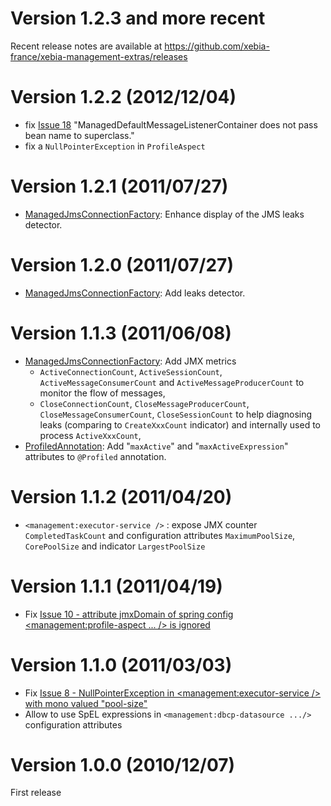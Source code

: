 # Version 1.2.3 and more recent #

Recent release notes are available at https://github.com/xebia-france/xebia-management-extras/releases

# Version 1.2.2 (2012/12/04) #

  * fix [Issue 18](https://code.google.com/p/xebia-france/issues/detail?id=18) "ManagedDefaultMessageListenerContainer does not pass bean name to superclass."
  * fix a `NullPointerException` in `ProfileAspect`

# Version 1.2.1 (2011/07/27) #

  * [ManagedJmsConnectionFactory](ManagedJmsConnectionFactory.md): Enhance display of the JMS leaks detector.

# Version 1.2.0 (2011/07/27) #

  * [ManagedJmsConnectionFactory](ManagedJmsConnectionFactory.md): Add leaks detector.

# Version 1.1.3 (2011/06/08) #

  * [ManagedJmsConnectionFactory](ManagedJmsConnectionFactory.md): Add JMX metrics
    * `ActiveConnectionCount`, `ActiveSessionCount`, `ActiveMessageConsumerCount` and `ActiveMessageProducerCount` to monitor the flow of messages,
    * `CloseConnectionCount`, `CloseMessageProducerCount`, `CloseMessageConsumerCount`, `CloseSessionCount` to help diagnosing leaks (comparing to `CreateXxxCount` indicator) and internally used to process `ActiveXxxCount`,
  * [ProfiledAnnotation](ProfiledAnnotation.md): Add "`maxActive`" and "`maxActiveExpression`" attributes to `@Profiled` annotation.


# Version 1.1.2 (2011/04/20) #

  * `<management:executor-service />` : expose JMX counter `CompletedTaskCount` and configuration attributes `MaximumPoolSize`, `CorePoolSize` and indicator `LargestPoolSize`

# Version 1.1.1 (2011/04/19) #

  * Fix [Issue 10 - attribute jmxDomain of spring config <management:profile-aspect ... /> is ignored](http://code.google.com/p/xebia-france/issues/detail?id=10)

# Version 1.1.0 (2011/03/03) #

  * Fix [Issue 8 - NullPointerException in &lt;management:executor-service /&gt; with mono valued "pool-size"](http://code.google.com/p/xebia-france/issues/detail?id=8&can=1)
  * Allow to use SpEL expressions in `<management:dbcp-datasource .../>` configuration attributes

# Version 1.0.0 (2010/12/07) #

First release